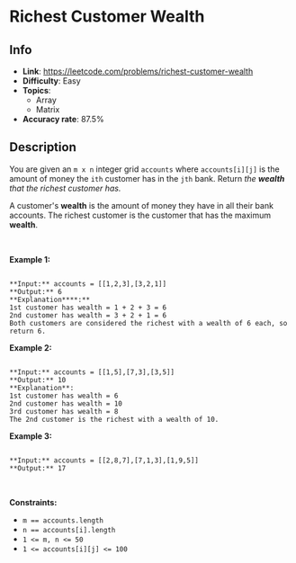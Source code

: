 # Richest Customer Wealth

## Info  
- **Link**: https://leetcode.com/problems/richest-customer-wealth
- **Difficulty**: Easy  
- **Topics**:   
    - Array
    - Matrix
- **Accuracy rate**: 87.5%  

## Description  
    
You are given an `m x n` integer grid `accounts` where `accounts[i][j]` is the amount of money the `i​​​​​​​​​​​th​​​​` customer has in the `j​​​​​​​​​​​th`​​​​ bank. Return *the **wealth** that the richest customer has.*


A customer's **wealth** is the amount of money they have in all their bank accounts. The richest customer is the customer that has the maximum **wealth**.


 


**Example 1:**



```

**Input:** accounts = [[1,2,3],[3,2,1]]
**Output:** 6
**Explanation****:**
1st customer has wealth = 1 + 2 + 3 = 6
2nd customer has wealth = 3 + 2 + 1 = 6
Both customers are considered the richest with a wealth of 6 each, so return 6.

```

**Example 2:**



```

**Input:** accounts = [[1,5],[7,3],[3,5]]
**Output:** 10
**Explanation**: 
1st customer has wealth = 6
2nd customer has wealth = 10 
3rd customer has wealth = 8
The 2nd customer is the richest with a wealth of 10.
```

**Example 3:**



```

**Input:** accounts = [[2,8,7],[7,1,3],[1,9,5]]
**Output:** 17

```

 


**Constraints:**


* `m == accounts.length`
* `n == accounts[i].length`
* `1 <= m, n <= 50`
* `1 <= accounts[i][j] <= 100`


  
    